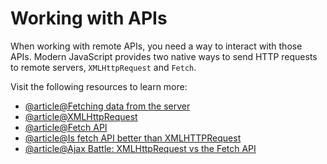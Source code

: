 # Working with APIs

When working with remote APIs, you need a way to interact with those APIs. Modern JavaScript provides two native ways to send HTTP requests to remote servers, `XMLHttpRequest` and `Fetch`.

Visit the following resources to learn more:

- [@article@Fetching data from the server](https://developer.mozilla.org/en-US/docs/Learn/JavaScript/Client-side_web_APIs/Fetching_data)
- [@article@XMLHttpRequest](https://developer.mozilla.org/en-US/docs/Web/API/XMLHttpRequest)
- [@article@Fetch API](https://developer.mozilla.org/en-US/docs/Web/API/Fetch_API)
- [@article@Is fetch API better than XMLHTTPRequest](https://medium.com/beginners-guide-to-mobile-web-development/the-fetch-api-2c962591f5c)
- [@article@Ajax Battle: XMLHttpRequest vs the Fetch API](https://blog.openreplay.com/ajax-battle-xmlhttprequest-vs-fetch/)
